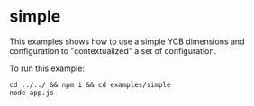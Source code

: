 # simple

This examples shows how to use a simple YCB dimensions and configuration to
"contextualized" a set of configuration.

To run this example:

    cd ../../ && npm i && cd examples/simple
    node app.js
